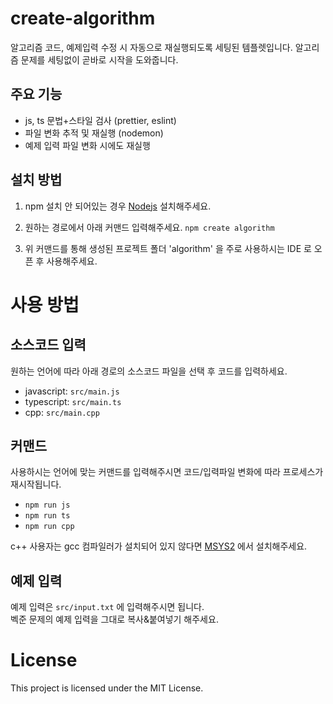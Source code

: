 # create-algorithm

알고리즘 코드, 예제입력 수정 시 자동으로 재실행되도록 세팅된 템플렛입니다.
알고리즘 문제를 세팅없이 곧바로 시작을 도와줍니다. 

## 주요 기능
- js, ts 문법+스타일 검사 (prettier, eslint)
- 파일 변화 추적 및 재실행 (nodemon)
- 예제 입력 파일 변화 시에도 재실행

## 설치 방법
1. npm 설치 안 되어있는 경우 [Nodejs](https://nodejs.org/en) 설치해주세요.

2. 원하는 경로에서 아래 커맨드 입력해주세요.
   `npm create algorithm`

4. 위 커맨드를 통해 생성된 프로젝트 폴더 'algorithm' 을 주로 사용하시는 IDE 로 오픈 후 사용해주세요.

# 사용 방법
## 소스코드 입력
원하는 언어에 따라 아래 경로의 소스코드 파일을 선택 후 코드를 입력하세요.  
- javascript: `src/main.js`
- typescript: `src/main.ts`
- cpp: `src/main.cpp`

## 커맨드
사용하시는 언어에 맞는 커맨드를 입력해주시면 코드/입력파일 변화에 따라 프로세스가 재시작됩니다.  
- `npm run js`
- `npm run ts`
- `npm run cpp`  

c++ 사용자는 gcc 컴파일러가 설치되어 있지 않다면 [MSYS2](https://www.msys2.org/) 에서 설치해주세요.

## 예제 입력
예제 입력은 `src/input.txt` 에 입력해주시면 됩니다.  
벡준 문제의 예제 입력을 그대로 복사&붙여넣기 해주세요.

# License
This project is licensed under the MIT License.
